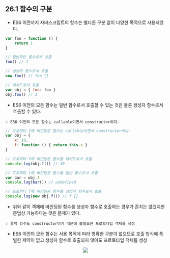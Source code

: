 ## 26.1 함수의 구분

- ES6 이전까지 자바스크립트의 함수는 별다른 구분 없이 다양한 목적으로 사용되었다.

```js
var foo = function () {
    return 1
}

// 일반적인 함수로서 호출
foo() // 1

// 생성자 함수로서 호출
new foo() // foo {}

// 메서드로서 호출
var obj = { foo: foo }
obj.foo() // 1
```

- ES6 이전의 모든 함수는 일반 함수로서 호출할 수 있는 것은 물론 생성자 함수로서 호출할 수 있다.

```
💡 ES6 이전의 모든 함수는 callable이면서 constructor이다.
```

```js
// 프로퍼티 f에 바인딩된 함수는 callable이면서 constructor이다.
var obj = {
    x: 10,
    f: function () { return this.x }
}

// 프로퍼티 f에 바인딩된 함수를 메서드로서 호출
console.log(obj.f()) // 10

// 프로퍼티 f에 바인딩된 함수를 일반 함수로서 호출
var bar = obj.f
console.log(bar()) // undefined

// 프로퍼티 f에 바인딩된 함수를 생성자 함수로서 호출
console.log(new obj.f()) // f {}
```

- 위와 같이 객체에 바인딩된 함수를 생성자 함수로 호출하는 경우가 흔치는 않겠지만 문법상 가능하다는 것은 문제가 있다.

```
💡 콜백 함수도 constructor이기 때문에 불필요한 프로토타입 객체를 생성
```

- ES6 이전의 모든 함수는 사용 목적에 따라 명확한 구분이 없으므로 호출 방식에 특별한 제약이 없고 생성자 함수로 호출되지 않아도 프로토타입 객체를 생성

<p align="center"><img src="https://images.velog.io/images/chappi/post/a48b8dea-78f5-4d70-9a84-4eb288c44822/1.png" /></p>